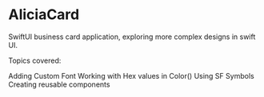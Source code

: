 # AliciaCard
SwiftUI business card application, exploring more complex designs in swift UI.

Topics covered: 

Adding Custom Font
Working with Hex values in Color()
Using SF Symbols
Creating reusable components
